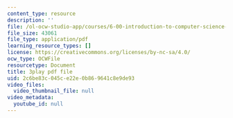 ```yaml
---
content_type: resource
description: ''
file: /ol-ocw-studio-app/courses/6-00-introduction-to-computer-science-and-programming-fall-2008/2c6be83c045ce22e0b869641c8e9de93_ZKBUu_ahSR4.pdf
file_size: 43061
file_type: application/pdf
learning_resource_types: []
license: https://creativecommons.org/licenses/by-nc-sa/4.0/
ocw_type: OCWFile
resourcetype: Document
title: 3play pdf file
uid: 2c6be83c-045c-e22e-0b86-9641c8e9de93
video_files:
  video_thumbnail_file: null
video_metadata:
  youtube_id: null
---
```

